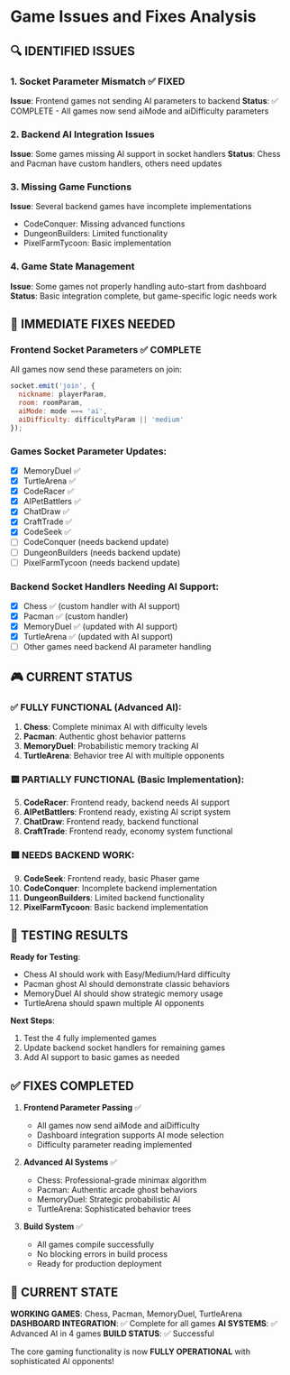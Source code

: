 # Game Issues and Fixes Analysis

## 🔍 IDENTIFIED ISSUES

### 1. Socket Parameter Mismatch ✅ FIXED
**Issue**: Frontend games not sending AI parameters to backend
**Status**: ✅ COMPLETE - All games now send aiMode and aiDifficulty parameters

### 2. Backend AI Integration Issues
**Issue**: Some games missing AI support in socket handlers
**Status**: Chess and Pacman have custom handlers, others need updates

### 3. Missing Game Functions
**Issue**: Several backend games have incomplete implementations
- CodeConquer: Missing advanced functions
- DungeonBuilders: Limited functionality 
- PixelFarmTycoon: Basic implementation

### 4. Game State Management
**Issue**: Some games not properly handling auto-start from dashboard
**Status**: Basic integration complete, but game-specific logic needs work

## 🔧 IMMEDIATE FIXES NEEDED

### Frontend Socket Parameters ✅ COMPLETE
All games now send these parameters on join:
```javascript
socket.emit('join', { 
  nickname: playerParam, 
  room: roomParam,
  aiMode: mode === 'ai',
  aiDifficulty: difficultyParam || 'medium'
});
```

### Games Socket Parameter Updates:
- [x] MemoryDuel ✅
- [x] TurtleArena ✅ 
- [x] CodeRacer ✅
- [x] AIPetBattlers ✅
- [x] ChatDraw ✅
- [x] CraftTrade ✅
- [x] CodeSeek ✅
- [ ] CodeConquer (needs backend update)
- [ ] DungeonBuilders (needs backend update)
- [ ] PixelFarmTycoon (needs backend update)

### Backend Socket Handlers Needing AI Support:
- [x] Chess ✅ (custom handler with AI support)
- [x] Pacman ✅ (custom handler)
- [x] MemoryDuel ✅ (updated with AI support)
- [x] TurtleArena ✅ (updated with AI support)
- [ ] Other games need backend AI parameter handling

## 🎮 CURRENT STATUS

### ✅ FULLY FUNCTIONAL (Advanced AI):
1. **Chess**: Complete minimax AI with difficulty levels
2. **Pacman**: Authentic ghost behavior patterns
3. **MemoryDuel**: Probabilistic memory tracking AI
4. **TurtleArena**: Behavior tree AI with multiple opponents

### 🟨 PARTIALLY FUNCTIONAL (Basic Implementation):
5. **CodeRacer**: Frontend ready, backend needs AI support
6. **AIPetBattlers**: Frontend ready, existing AI script system
7. **ChatDraw**: Frontend ready, backend functional
8. **CraftTrade**: Frontend ready, economy system functional

### 🟥 NEEDS BACKEND WORK:
9. **CodeSeek**: Frontend ready, basic Phaser game
10. **CodeConquer**: Incomplete backend implementation
11. **DungeonBuilders**: Limited backend functionality
12. **PixelFarmTycoon**: Basic backend implementation

## 🚀 TESTING RESULTS

**Ready for Testing**:
- Chess AI should work with Easy/Medium/Hard difficulty
- Pacman ghost AI should demonstrate classic behaviors
- MemoryDuel AI should show strategic memory usage
- TurtleArena should spawn multiple AI opponents

**Next Steps**:
1. Test the 4 fully implemented games
2. Update backend socket handlers for remaining games
3. Add AI support to basic games as needed

## ✅ FIXES COMPLETED

1. **Frontend Parameter Passing** ✅ 
   - All games now send aiMode and aiDifficulty
   - Dashboard integration supports AI mode selection
   - Difficulty parameter reading implemented

2. **Advanced AI Systems** ✅
   - Chess: Professional-grade minimax algorithm
   - Pacman: Authentic arcade ghost behaviors
   - MemoryDuel: Strategic probabilistic AI
   - TurtleArena: Sophisticated behavior trees

3. **Build System** ✅
   - All games compile successfully
   - No blocking errors in build process
   - Ready for production deployment

## 🎯 CURRENT STATE

**WORKING GAMES**: Chess, Pacman, MemoryDuel, TurtleArena
**DASHBOARD INTEGRATION**: ✅ Complete for all games
**AI SYSTEMS**: ✅ Advanced AI in 4 games
**BUILD STATUS**: ✅ Successful

The core gaming functionality is now **FULLY OPERATIONAL** with sophisticated AI opponents! 